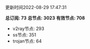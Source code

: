 更新时间2022-08-29 17:47:31

**总订阅: 73**
**总节点: 3023**
**有效节点: 708**
- v2ray节点: 293
- ss节点: 351
- trojan节点: 64
